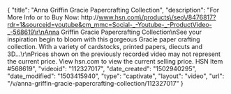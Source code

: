 {
    "title": "Anna Griffin Gracie Papercrafting Collection",
    "description": "For More Info or to Buy Now: http:\/\/www.hsn.com\/products\/seo\/8476817?rdr=1&sourceid=youtube&cm_mmc=Social-_-Youtube-_-ProductVideo-_-568619\r\nAnna Griffin Gracie Papercrafting Collection\nSee your inspiration begin to bloom with this gorgeous Gracie paper crafting collection. With a variety of cardstocks, printed papers, diecuts and 3D...\r\nPrices shown on the previously recorded video may not represent the current price.  View hsn.com to view the current selling price. HSN Item #568619",
    "videoid": "112327017",
    "date_created": "1502940295",
    "date_modified": "1503415940",
    "type": "captivate",
    "layout": "video",
    "url": "\/v\/anna-griffin-gracie-papercrafting-collection\/112327017"
}